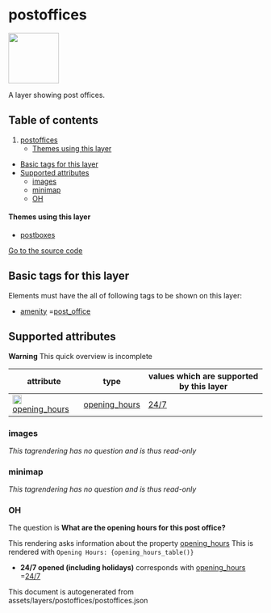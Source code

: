 postoffices
=============



<img src='https://mapcomplete.osm.be/./assets/themes/postboxes/post_office.svg' height="100px"> 

A layer showing post offices.

## Table of contents

1. [postoffices](#postoffices)
    * [Themes using this layer](#themes-using-this-layer)

- [Basic tags for this layer](#basic-tags-for-this-layer)
- [Supported attributes](#supported-attributes)
    + [images](#images)
    + [minimap](#minimap)
    + [OH](#oh)

#### Themes using this layer

- [postboxes](https://mapcomplete.osm.be/postboxes)

[Go to the source code](../assets/layers/postoffices/postoffices.json)



Basic tags for this layer
---------------------------



Elements must have the all of following tags to be shown on this layer:

- <a href='https://wiki.openstreetmap.org/wiki/Key:amenity' target='_blank'>amenity</a>
  =<a href='https://wiki.openstreetmap.org/wiki/Tag:amenity%3Dpost_office' target='_blank'>post_office</a>

Supported attributes
----------------------



**Warning** This quick overview is incomplete

attribute | type | values which are supported by this layer
----------- | ------ | ------------------------------------------
[<img src='https://mapcomplete.osm.be/assets/svg/statistics.svg' height='18px'>](https://taginfo.openstreetmap.org/keys/opening_hours#values) [opening_hours](https://wiki.openstreetmap.org/wiki/Key:opening_hours) | [opening_hours](../SpecialInputElements.md#opening_hours) | [24/7](https://wiki.openstreetmap.org/wiki/Tag:opening_hours%3D24/7)

### images

_This tagrendering has no question and is thus read-only_

### minimap

_This tagrendering has no question and is thus read-only_

### OH

The question is **What are the opening hours for this post office?**

This rendering asks information about the
property  [opening_hours](https://wiki.openstreetmap.org/wiki/Key:opening_hours)
This is rendered with `Opening Hours: {opening_hours_table()}`

- **24/7 opened (including holidays)** corresponds
  with <a href='https://wiki.openstreetmap.org/wiki/Key:opening_hours' target='_blank'>opening_hours</a>
  =<a href='https://wiki.openstreetmap.org/wiki/Tag:opening_hours%3D24/7' target='_blank'>24/7</a>

This document is autogenerated from assets/layers/postoffices/postoffices.json